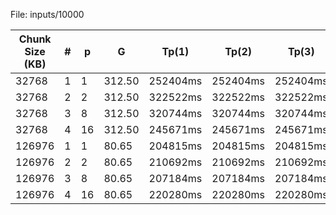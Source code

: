 File: inputs/10000

| Chunk Size (KB) | # | p | G | Tp(1) | Tp(2) | Tp(3) | Tp(min) | Sp | Ep |
|-----------------|---|---|---|-------|-------|-------|---------|----|----|
| 32768             | 1  | 1  | 312.50 | 252404ms | 252404ms | 252404ms | 252404ms | 1.000000 | 1.000000 |
| 32768             | 2  | 2  | 312.50 | 322522ms | 322522ms | 322522ms | 322522ms | 0.782595 | 0.391297 |
| 32768             | 3  | 8  | 312.50 | 320744ms | 320744ms | 320744ms | 320744ms | 0.786933 | 0.098367 |
| 32768             | 4  | 16 | 312.50 | 245671ms | 245671ms | 245671ms | 245671ms | 1.027407 | 0.064213 |
| 126976            | 1  | 1  | 80.65 | 204815ms | 204815ms | 204815ms | 204815ms | 1.000000 | 1.000000 |
| 126976            | 2  | 2  | 80.65 | 210692ms | 210692ms | 210692ms | 210692ms | 0.972106 | 0.486053 |
| 126976            | 3  | 8  | 80.65 | 207184ms | 207184ms | 207184ms | 207184ms | 0.988566 | 0.123571 |
| 126976            | 4  | 16 | 80.65 | 220280ms | 220280ms | 220280ms | 220280ms | 0.929794 | 0.058112 |
